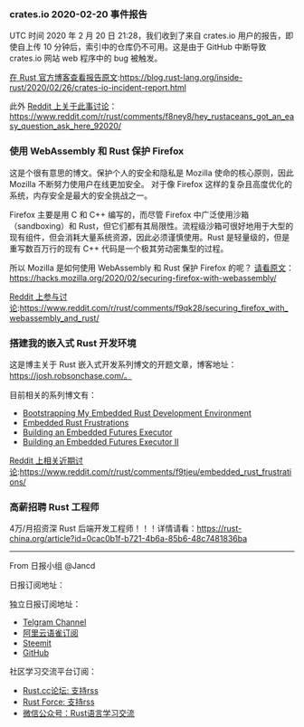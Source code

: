 ### crates.io 2020-02-20 事件报告

UTC 时间 2020 年 2 月 20 日 21:28，我们收到了来自 crates.io 用户的报告，即使自上传 10 分钟后，索引中的仓库仍不可用。这是由于 GitHub 中断导致 crates.io 网站 web 程序中的 bug 被触发。

[在 Rust 官方博客查看报告原文](https://blog.rust-lang.org/inside-rust/2020/02/26/crates-io-incident-report.html):https://blog.rust-lang.org/inside-rust/2020/02/26/crates-io-incident-report.html

此外 [Reddit 上关于此事讨论](https://www.reddit.com/r/rust/comments/f8ney8/hey_rustaceans_got_an_easy_question_ask_here_92020/)：https://www.reddit.com/r/rust/comments/f8ney8/hey_rustaceans_got_an_easy_question_ask_here_92020/

### 使用 WebAssembly 和 Rust 保护 Firefox

这是个很有意思的博文。保护个人的安全和隐私是 Mozilla 使命的核心原则，因此 Mozilla 不断努力使用户在线更加安全。 对于像 Firefox 这样的复杂且高度优化的系统，内存安全是最大的安全挑战之一。 

Firefox 主要是用 C 和 C++ 编写的，而尽管 Firefox 中广泛使用沙箱（sandboxing）和 Rust，但它们都有其局限性。流程级沙箱可很好地用于大型的现有组件，但会消耗大量系统资源，因此必须谨慎使用。Rust 是轻量级的，但是重写数百万行的现有 C++ 代码是一个极其劳动密集型的过程。

所以 Mozilla 是如何使用 WebAssembly 和 Rust 保护 Firefox 的呢？ [请看原文](https://hacks.mozilla.org/2020/02/securing-firefox-with-webassembly/)：https://hacks.mozilla.org/2020/02/securing-firefox-with-webassembly/

[Reddit 上参与讨论](https://www.reddit.com/r/rust/comments/f9qk28/securing_firefox_with_webassembly_and_rust/):https://www.reddit.com/r/rust/comments/f9qk28/securing_firefox_with_webassembly_and_rust/

### 搭建我的嵌入式 Rust 开发环境

这是博主关于 Rust 嵌入式开发系列博文的开题文章，博客地址：https://josh.robsonchase.com/。

目前相关的系列博文有：

- [Bootstrapping My Embedded Rust Development Environment](https://josh.robsonchase.com/embedded-bootstrapping/)
- [Embedded Rust Frustrations](https://josh.robsonchase.com/embedded-frustrations/)
- [Building an Embedded Futures Executor](https://josh.robsonchase.com/embedded-executor/)
- [Building an Embedded Futures Executor II](https://josh.robsonchase.com/embedded-executor-2/)

[Reddit 上相关近期讨论](https://www.reddit.com/r/rust/comments/f9tjeu/embedded_rust_frustrations/):https://www.reddit.com/r/rust/comments/f9tjeu/embedded_rust_frustrations/

### 高薪招聘 Rust 工程师

4万/月招资深 Rust 后端开发工程师！！！详情请看：https://rust-china.org/article?id=0cac0b1f-b721-4b6a-85b6-48c7481836ba

---

From 日报小组 @Jancd

日报订阅地址：

独立日报订阅地址：
- [Telgram Channel](https://t.me/rust_daily_news )
- [阿里云语雀订阅](https://www.yuque.com/chaosbot/rustnews)
- [Steemit](https://steemit.com/@blackanger)
- [GitHub](https://github.com/RustStudy/rust_daily_news)

社区学习交流平台订阅：
- [Rust.cc论坛: 支持rss](https://rust.cc)
- [Rust Force: 支持rss](https://rustforce.net/)
- [微信公众号：Rust语言学习交流](https://rust.cc/article?id=ed7c9379-d681-47cb-9532-0db97d883f62)
